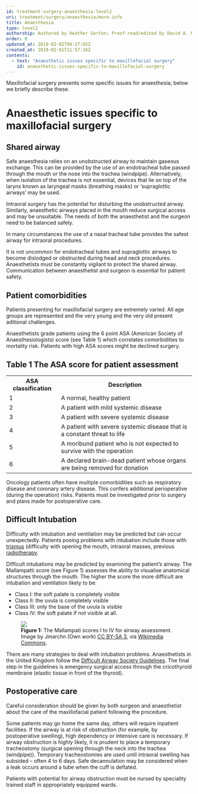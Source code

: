 ```yaml
---
id: treatment-surgery-anaesthesia-level2
uri: treatment/surgery/anaesthesia/more-info
title: Anaesthesia
type: level2
authorship: Authored by Heather Gorton; Proof-read/edited by David A. Mitchell
order: 0
updated_at: 2018-02-02T09:27:05Z
created_at: 2018-02-01T11:57:16Z
contents:
  - text: "Anaesthetic issues specific to maxillofacial surgery"
    id: anaesthetic-issues-specific-to-maxillofacial-surgery
---
```


<p>Maxillofacial surgery presents some specific issues for anaesthesia;
    below we briefly describe these.</p>
<h1 id="anaesthetic-issues-specific-to-maxillofacial-surgery">Anaesthetic issues specific to maxillofacial surgery</h1>
<h2>Shared airway</h2>
<p>Safe anaesthesia relies on an unobstructed airway to maintain
    gaseous exchange. This can be provided by the use of an endotracheal
    tube passed through the mouth or the nose into the trachea
    (windpipe). Alternatively, when isolation of the trachea
    is not essential, devices that lie on top of the larynx known
    as laryngeal masks (breathing masks) or ‘supraglottic airways’
    may be used.</p>
<p>Intraoral surgery has the potential for disturbing the unobstructed
    airway. Similarly, anaesthetic airways placed in the mouth
    reduce surgical access and may be unsuitable. The needs of
    both the anaesthetist and the surgeon need to be balanced
    safely.</p>
<p>In many circumstances the use of a nasal tracheal tube provides
    the safest airway for intraoral procedures.</p>
<p>It is not uncommon for endotracheal tubes and supraglottic airways
    to become dislodged or obstructed during head and neck procedures.
    Anaesthetists must be constantly vigilant to protect the
    shared airway. Communication between anaesthetist and surgeon
    is essential for patient safety.</p>
<h2>Patient comorbidities</h2>
<p>Patients presenting for maxillofacial surgery are extremely varied.
    All age groups are represented and the very young and the
    very old present aditional challenges.</p>
<p>Anaesthetists grade patients using the 6 point ASA (American
    Society of Anaesthesiologists) score (see Table 1) which
    correlates comorbidities to mortality risk. Patients with
    high ASA scores might be declined surgery.</p>
<h2>Table 1 The ASA score for patient assessment</h2>
<table>
    <tbody>
        <tr>
            <th> ASA classification</th>
            <th> Description</th>
        </tr>
        <tr>
            <td> 1</td>
            <td> A normal, healthy patient</td>
        </tr>
        <tr>
            <td> 2</td>
            <td> A patient with mild systemic disease</td>
        </tr>
        <tr>
            <td> 3</td>
            <td> A patient with severe systemic disease</td>
        </tr>
        <tr>
            <td> 4</td>
            <td> A patient with severe systemic disease that is a
                constant threat to life</td>
        </tr>
        <tr>
            <td> 5</td>
            <td> A moribund patient who is not expected to survive
                with the operation</td>
        </tr>
        <tr>
            <td> 6</td>
            <td> A declared brain-dead patient whose organs are being
                removed for donation</td>
        </tr>
    </tbody>
</table>
<p>Oncology patients often have multiple comorbidities such as respiratory
    disease and coronary artery disease. This confers additional
    perioperative (during the operation) risks. Patients must
    be investigated prior to surgery and plans made for postoperative
    care.</p>
<h2>Difficult Intubation</h2>
<p>Difficulty with intubation and ventilation may be predicted but
    can occur unexpectedly. Patients posing problems with intubation
    include those with <a href="/diagnosis/a-z/trismus">trismus</a>    (difficulty with opening the mouth, intraoral masses, previous
    <a href="/treatment/radiotherapy">radiotherapy</a>.</p>
<p>Difficult intubations may be predicted by examining the patient’s
    airway. The Mallampatti score (see Figure 1) assesses the
    ability to visualise anatomical structures through the mouth.
    The higher the score the more difficult are intubation and
    ventilation likely to be:</p>
<ul>
    <li>Class I: the soft palate is completely visible</li>
    <li>Class II: the uvula is completely visible</li>
    <li>Class III: only the base of the uvula is visible</li>
    <li>Class IV: the soft palate if not visible at all.</li>
</ul>
<figure><img src="/treatment-surgery-anaesthesia-level2-figure1.png">
    <figcaption><strong>Figure 1:</strong> The Mallampati scores I to IV
        for airway assessment. Image by Jmarchn (Own work)
        <a href="https://creativecommons.org/licenses/by-sa/3.0">CC BY-SA 3</a>, via <a href="https://commons.wikimedia.org/wiki/File%3AMallampati.svg">Wikimedia Commons</a>.</figcaption>
</figure>
<p>There are many strategies to deal with intubation problems. Anaesthetists
    in the United Kingdom follow the <a href="/treatment/surgery/further-reading">Difficult Airway Society Guidelines</a>.
    The final step in the guidelines is emergency surgical access
    through the cricothyroid membrane (elastic tissue in front
    of the thyroid).</p>
<h2>Postoperative care</h2>
<p>Careful consideration should be given by both surgeon and anaesthetist
    about the care of the maxillofacial patient following the
    procedure.</p>
<p>Some patients may go home the same day, others will require inpatient
    facilities. If the airway is at risk of obstruction (for
    example, by postoperative swelling), high dependency or intensive
    care is necessary. If airway obstruction is highly likely,
    it is prudent to place a temporary tracheostomy (surgical
    opening through the neck into the trachea (windpipe)). Temporary
    tracheostomies are used until intraoral swelling has subsided
    – often 4 to 6 days. Safe decannulation may be considered
    when a leak occurs around a tube when the cuff is deflated.</p>
<p>Patients with potential for airway obstruction must be nursed
    by speciality trained staff in appropriately equipped wards.</p>

